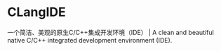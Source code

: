 # CLangIDE
 一个简洁、美观的原生C/C++集成开发环境（IDE） | A clean and beautiful native C/C++ integrated development environment (IDE).
